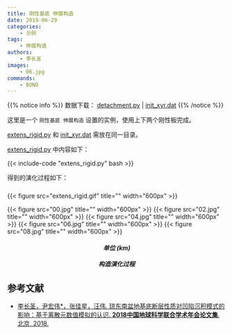 ```yaml
---
title: 刚性基底 伸展构造
date: 2019-06-29
categories:
    - 示例
tags:
    - 伸展构造
authors:
    - 李长圣
images:
    - 06.jpg
commands:
    - BOND
---
```


{{% notice info %}}
数据下载：
[detachment.py](extens_rigid.py) | 
[init_xyr.dat](init_xyr.dat)
{{% /notice %}}


这里是一个 `刚性基底 伸展构造` 设置的实例，使用上下两个刚性板完成。

[extens_rigid.py](extens_rigid.py) 和 [init_xyr.dat](init_xyr.dat) 需放在同一目录。

 [extens_rigid.py](extens_rigid.py) 中内容如下：

{{< include-code "extens_rigid.py" bash >}}

得到的演化过程如下：

<h5></h5>
{{< figure src="extens_rigid.gif" title="" width="600px" >}}

{{< figure src="00.jpg" title="" width="600px" >}}
{{< figure src="02.jpg" title="" width="600px" >}}
{{< figure src="04.jpg" title="" width="600px" >}}
{{< figure src="06.jpg" title="" width="600px" >}}
{{< figure src="08.jpg" title="" width="600px" >}}

<center><h5>单位 (km)<br><br>构造演化过程</h5></center>

## 参考文献

-  [李长圣，尹宏伟*，张佳星，汪伟. 琼东南盆地基底断层性质对凹陷沉积模式的影响：基于离散元数值模拟的认识. **2018中国地球科学联合学术年会论文集**, 北京, 2018.](http://t.cn/AiY2NMGq)  



